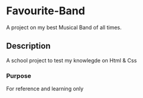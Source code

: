 # Favourite-Band
A project on my best Musical Band of all times.
## Description
A school project to test my knowlegde on Html & Css
### Purpose
For reference and learning only
